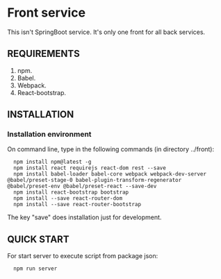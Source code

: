 Front service
=============

This isn't SpringBoot service. It's only one front for all back services.


REQUIREMENTS
------------

1. npm.
2. Babel.
3. Webpack.
4. React-bootstrap.


INSTALLATION
------------

### Installation environment

On command line, type in the following commands (in directory ../front):

      npm install npm@latest -g
      npm install react requirejs react-dom rest --save
      npm install babel-loader babel-core webpack webpack-dev-server @babel/preset-stage-0 babel-plugin-transform-regenerator @babel/preset-env @babel/preset-react --save-dev
      npm install react-bootstrap bootstrap
      npm install --save react-router-dom
      npm install --save react-router-bootstrap

The key "save" does installation just for development.

QUICK START
-----------

For start server to execute script from package json:

      npm run server
